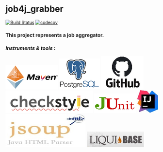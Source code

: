 # job4j_grabber

[![Build Status](https://travis-ci.com/WindzR/job4j_grabber.svg?branch=main)](https://travis-ci.com/WindzR/job4j_grabber)
[![codecov](https://codecov.io/gh/WindzR/job4j_grabber/branch/main/graph/badge.svg?token=WWZY661X8V)](https://codecov.io/gh/WindzR/job4j_grabber)

### This project represents a job aggregator.

### ***Instruments & tools*** :


![maven](./pics/maven(md).png)
![postgre](./pics/Postgresql-logo_min.png)
![github](./pics/github-logo_min.jpg)
![checkstyle](./pics/checkstyle%20(md).png)
![JUnit](./pics/junit(md).png)
![intellij idea](./pics/intellij(md).jpg)
![jsoup](./pics/jsoup(md).jpg)
![liquibase](./pics/liqui(md).png)


